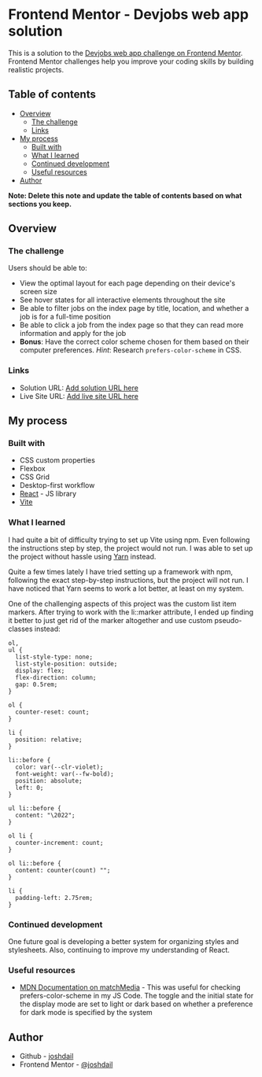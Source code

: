 # Frontend Mentor - Devjobs web app solution

This is a solution to the [Devjobs web app challenge on Frontend Mentor](https://www.frontendmentor.io/challenges/devjobs-web-app-HuvC_LP4l). Frontend Mentor challenges help you improve your coding skills by building realistic projects.

## Table of contents

- [Overview](#overview)
  - [The challenge](#the-challenge)
  - [Links](#links)
- [My process](#my-process)
  - [Built with](#built-with)
  - [What I learned](#what-i-learned)
  - [Continued development](#continued-development)
  - [Useful resources](#useful-resources)
- [Author](#author)

**Note: Delete this note and update the table of contents based on what sections you keep.**

## Overview

### The challenge

Users should be able to:

- View the optimal layout for each page depending on their device's screen size
- See hover states for all interactive elements throughout the site
- Be able to filter jobs on the index page by title, location, and whether a job is for a full-time position
- Be able to click a job from the index page so that they can read more information and apply for the job
- **Bonus**: Have the correct color scheme chosen for them based on their computer preferences. _Hint_: Research `prefers-color-scheme` in CSS.

### Links

- Solution URL: [Add solution URL here](https://your-solution-url.com)
- Live Site URL: [Add live site URL here](https://your-live-site-url.com)

## My process

### Built with

- CSS custom properties
- Flexbox
- CSS Grid
- Desktop-first workflow
- [React](https://reactjs.org/) - JS library
- [Vite](https://vitejs.dev/)

### What I learned

I had quite a bit of difficulty trying to set up Vite using npm. Even following the instructions step by step, the project would not run. I was able to set up the project without hassle using [Yarn](https://yarnpkg.com/) instead.

Quite a few times lately I have tried setting up a framework with npm, following the exact step-by-step instructions, but the project will not run. I have noticed that Yarn seems to work a lot better, at least on my system.

One of the challenging aspects of this project was the custom list item markers. After trying to work with the li::marker attribute, I ended up finding it better to just get rid of the marker altogether and use custom pseudo-classes instead:

```
ol,
ul {
  list-style-type: none;
  list-style-position: outside;
  display: flex;
  flex-direction: column;
  gap: 0.5rem;
}

ol {
  counter-reset: count;
}

li {
  position: relative;
}

li::before {
  color: var(--clr-violet);
  font-weight: var(--fw-bold);
  position: absolute;
  left: 0;
}

ul li::before {
  content: "\2022";
}

ol li {
  counter-increment: count;
}

ol li::before {
  content: counter(count) "";
}

li {
  padding-left: 2.75rem;
}
```


### Continued development

One future goal is developing a better system for organizing styles and stylesheets. Also, continuing to improve my understanding of React.

### Useful resources

- [MDN Documentation on matchMedia](https://developer.mozilla.org/en-US/docs/Web/API/Window/matchMedia) - This was useful for checking prefers-color-scheme in my JS Code. The toggle and the initial state for the display mode are set to light or dark based on whether a preference for dark mode is specified by the system

## Author

- Github - [joshdail](https://github.com/joshdail)
- Frontend Mentor - [@joshdail](https://www.frontendmentor.io/profile/joshdail)
